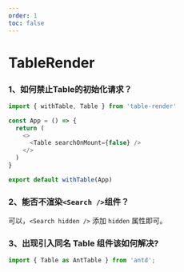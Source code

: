 ```yaml
---
order: 1
toc: false
---
```


# TableRender

### 1、如何禁止Table的初始化请求？

```js
import { withTable, Table } from 'table-render'

const App = () => {
  return (
    <>
      <Table searchOnMount={false} />
    </>
  )
}

export default withTable(App)
```

### 2、能否不渲染`<Search />`组件？

可以，`<Search hidden />` 添加 `hidden` 属性即可。

### 3、出现引入同名 Table 组件该如何解决?

```js
import { Table as AntTable } from 'antd';
```